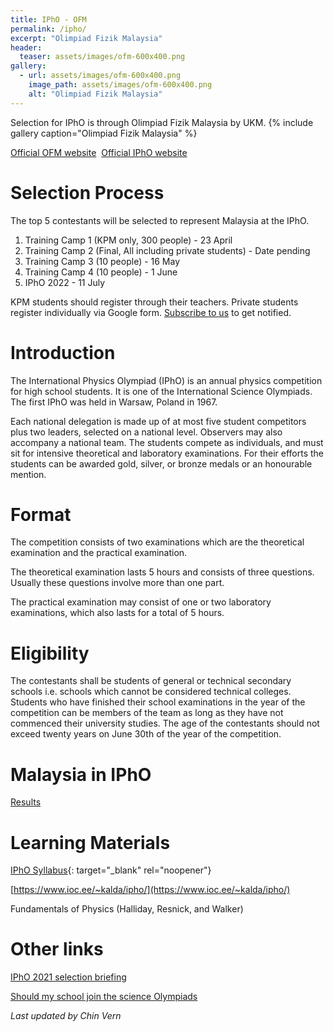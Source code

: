 ```yaml
---
title: IPhO - OFM
permalink: /ipho/
excerpt: "Olimpiad Fizik Malaysia"
header:
  teaser: assets/images/ofm-600x400.png
gallery:
  - url: assets/images/ofm-600x400.png
    image_path: assets/images/ofm-600x400.png
    alt: "Olimpiad Fizik Malaysia"
---
```


Selection for IPhO is through Olimpiad Fizik Malaysia by UKM.
{% include gallery caption="Olimpiad Fizik Malaysia" %}


[Official OFM website](http://www.ukm.my/ipho/)&nbsp;&nbsp;[Official IPhO website](https://www.ipho-new.org/)

# Selection Process

The top 5 contestants will be selected to represent Malaysia at the IPhO.

1. Training Camp 1 (KPM only, 300 people) - 23 April
2. Training Camp 2 (Final, All including private students) - Date pending
3. Training Camp 3 (10 people) - 16 May
4. Training Camp 4 (10 people) - 1 June
4. IPhO 2022 - 11 July

KPM students should register through their teachers. Private students register individually via Google form. [Subscribe to us](/subscribe) to get notified.

# Introduction

The International Physics Olympiad (IPhO) is an annual physics competition for high school students. It is one of the International Science Olympiads. The first IPhO was held in Warsaw, Poland in 1967.

Each national delegation is made up of at most five student competitors plus two leaders, selected on a national level. Observers may also accompany a national team. The students compete as individuals, and must sit for intensive theoretical and laboratory examinations. For their efforts the students can be awarded gold, silver, or bronze medals or an honourable mention.

# Format

The competition consists of two examinations which are the theoretical examination and the practical examination.

The theoretical examination lasts 5 hours and consists of three questions. Usually these questions involve more than one part.

The practical examination may consist of one or two laboratory examinations, which also lasts for a total of 5 hours.

# Eligibility

The contestants shall be students of general or technical secondary schools i.e. schools which cannot be considered technical colleges. Students who have finished their school examinations in the year of the competition can be members of the team as long as they have not commenced their university studies. The age of the contestants should not exceed twenty years on June 30th of the year of the competition.

# Malaysia in IPhO
[Results](http://www.ukm.my/ipho/participate.htm)

# Learning Materials

[IPhO Syllabus](https://www.ipho2021.lt/uplfiles/2015-12-06%20%20Syllabus%20of%20IPhO_1.pdf){: target="_blank" rel="noopener"}

[https://www.ioc.ee/~kalda/ipho/](https://www.ioc.ee/~kalda/ipho/)

Fundamentals of Physics (Halliday, Resnick, and Walker)

# Other links

[IPhO 2021 selection briefing](https://drive.google.com/file/d/1l4H2U54rJDmMfbFBknRfWUu-oCD2v-2F/view?usp=sharing)

[Should my school join the science Olympiads](https://drive.google.com/file/d/1wvzAA0HgULUXbfdxOhydeO7jUx8Pf_UB/view?usp=sharing)

*Last updated by Chin Vern*
